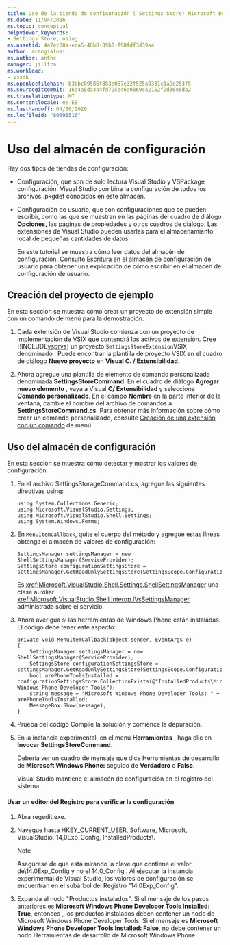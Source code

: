 ```yaml
---
title: Uso de la tienda de configuración ( Settings Store) Microsoft Docs
ms.date: 11/04/2016
ms.topic: conceptual
helpviewer_keywords:
- Settings Store, using
ms.assetid: 447ec08a-eca5-40b8-89b0-f98fdf3d39a4
author: acangialosi
ms.author: anthc
manager: jillfra
ms.workload:
- vssdk
ms.openlocfilehash: b3bbc09586f883e067e32f525a0331c1a9e253f5
ms.sourcegitcommit: 16a4a5da4a4fd795b46a0869ca2152f2d36e6db2
ms.translationtype: MT
ms.contentlocale: es-ES
ms.lasthandoff: 04/06/2020
ms.locfileid: "80698516"
---
```

# <a name="using-the-settings-store"></a>Uso del almacén de configuración
Hay dos tipos de tiendas de configuración:

- Configuración, que son de solo lectura Visual Studio y VSPackage configuración. Visual Studio combina la configuración de todos los archivos .pkgdef conocidos en este almacén.

- Configuración de usuario, que son configuraciones que se pueden escribir, como las que se muestran en las páginas del cuadro de diálogo **Opciones,** las páginas de propiedades y otros cuadros de diálogo. Las extensiones de Visual Studio pueden usarlas para el almacenamiento local de pequeñas cantidades de datos.

  En este tutorial se muestra cómo leer datos del almacén de configuración. Consulte [Escritura en el almacén](../extensibility/writing-to-the-user-settings-store.md) de configuración de usuario para obtener una explicación de cómo escribir en el almacén de configuración de usuario.

## <a name="creating-the-example-project"></a>Creación del proyecto de ejemplo
 En esta sección se muestra cómo crear un proyecto de extensión simple con un comando de menú para la demostración.

1. Cada extensión de Visual Studio comienza con un proyecto de implementación de VSIX que contendrá los activos de extensión. Cree [!INCLUDE[vsprvs](../code-quality/includes/vsprvs_md.md)] un proyecto `SettingsStoreExtension`VSIX denominado . Puede encontrar la plantilla de proyecto VSIX en el cuadro de diálogo **Nuevo proyecto** en **Visual C. / Extensibilidad**.

2. Ahora agregue una plantilla de elemento de comando personalizada denominada **SettingsStoreCommand**. En el cuadro de diálogo **Agregar nuevo elemento** , vaya a Visual **C/ Extensibilidad** y seleccione **Comando personalizado**. En el campo **Nombre** en la parte inferior de la ventana, cambie el nombre del archivo de comandos a **SettingsStoreCommand.cs**. Para obtener más información sobre cómo crear un comando personalizado, consulte [Creación de una extensión con un comando](../extensibility/creating-an-extension-with-a-menu-command.md) de menú

## <a name="using-the-configuration-settings-store"></a>Uso del almacén de configuración
 En esta sección se muestra cómo detectar y mostrar los valores de configuración.

1. En el archivo SettingsStorageCommand.cs, agregue las siguientes directivas using:

   ```
   using System.Collections.Generic;
   using Microsoft.VisualStudio.Settings;
   using Microsoft.VisualStudio.Shell.Settings;
   using System.Windows.Forms;
   ```

2. En `MenuItemCallback`, quite el cuerpo del método y agregue estas líneas obtenga el almacén de valores de configuración:

   ```
   SettingsManager settingsManager = new ShellSettingsManager(ServiceProvider);
   SettingsStore configurationSettingsStore = settingsManager.GetReadOnlySettingsStore(SettingsScope.Configuration);
   ```

    Es <xref:Microsoft.VisualStudio.Shell.Settings.ShellSettingsManager> una clase auxiliar <xref:Microsoft.VisualStudio.Shell.Interop.IVsSettingsManager> administrada sobre el servicio.

3. Ahora averigua si las herramientas de Windows Phone están instaladas. El código debe tener este aspecto:

   ```
   private void MenuItemCallback(object sender, EventArgs e)
   {
       SettingsManager settingsManager = new ShellSettingsManager(ServiceProvider);
       SettingsStore configurationSettingsStore = settingsManager.GetReadOnlySettingsStore(SettingsScope.Configuration);
       bool arePhoneToolsInstalled = configurationSettingsStore.CollectionExists(@"InstalledProducts\Microsoft Windows Phone Developer Tools");
       string message = "Microsoft Windows Phone Developer Tools: " + arePhoneToolsInstalled;
       MessageBox.Show(message);
   }
   ```

4. Prueba del código Compile la solución y comience la depuración.

5. En la instancia experimental, en el menú **Herramientas** , haga clic en **Invocar SettingsStoreCommand**.

    Debería ver un cuadro de mensaje que dice Herramientas de desarrollo de **Microsoft Windows Phone:** seguido de **Verdadero** o **Falso**.

   Visual Studio mantiene el almacén de configuración en el registro del sistema.

#### <a name="to-use-a-registry-editor-to-verify-configuration-settings"></a>Usar un editor del Registro para verificar la configuración

1. Abra regedit.exe.

2. Navegue hasta HKEY_CURRENT_USER, Software, Microsoft, VisualStudio, 14,0Exp_Config, InstalledProducts\\.

    > [!NOTE]
    > Asegúrese de que está mirando la clave que contiene el valor de\\14.0Exp_Config y no el 14,0_Config . Al ejecutar la instancia experimental de Visual Studio, los valores de configuración se encuentran en el subárbol del Registro "14.0Exp_Config".

3. Expanda el nodo "Productos instalados". Si el mensaje de los pasos anteriores es **Microsoft Windows Phone Developer Tools Installed: True**, entonces , los productos instalados deben contener un nodo de Microsoft Windows Phone Developer Tools. Si el mensaje es **Microsoft Windows Phone Developer Tools Installed: False**, no debe contener un nodo Herramientas de desarrollo de Microsoft Windows Phone.
